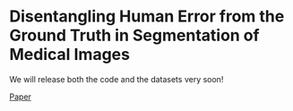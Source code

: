 # Disentangling Human Error from the Ground Truth in Segmentation of Medical Images

We will release both the code and the datasets very soon! 

[Paper](https://arxiv.org/abs/2007.15963)

